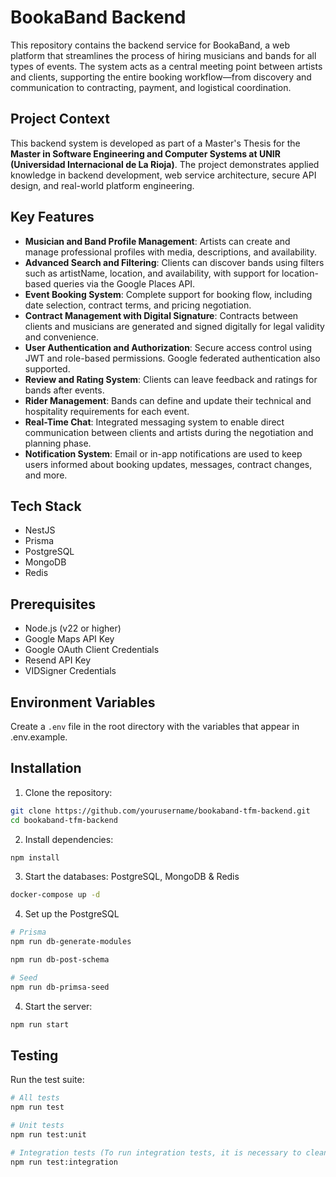 # BookaBand Backend

This repository contains the backend service for BookaBand, a web platform that streamlines the process of hiring musicians and bands for all types of events. The system acts as a central meeting point between artists and clients, supporting the entire booking workflow—from discovery and communication to contracting, payment, and logistical coordination.

## Project Context

This backend system is developed as part of a Master's Thesis for the **Master in Software Engineering and Computer Systems at UNIR (Universidad Internacional de La Rioja)**. The project demonstrates applied knowledge in backend development, web service architecture, secure API design, and real-world platform engineering.

## Key Features

- **Musician and Band Profile Management**: Artists can create and manage professional profiles with media, descriptions, and availability.
- **Advanced Search and Filtering**: Clients can discover bands using filters such as artistName, location, and availability, with support for location-based queries via the Google Places API.
- **Event Booking System**: Complete support for booking flow, including date selection, contract terms, and pricing negotiation.
- **Contract Management with Digital Signature**: Contracts between clients and musicians are generated and signed digitally for legal validity and convenience.
- **User Authentication and Authorization**: Secure access control using JWT and role-based permissions. Google federated authentication also supported.
- **Review and Rating System**: Clients can leave feedback and ratings for bands after events.
- **Rider Management**: Bands can define and update their technical and hospitality requirements for each event.
- **Real-Time Chat**: Integrated messaging system to enable direct communication between clients and artists during the negotiation and planning phase.
- **Notification System**: Email or in-app notifications are used to keep users informed about booking updates, messages, contract changes, and more.

## Tech Stack

- NestJS
- Prisma
- PostgreSQL
- MongoDB
- Redis

## Prerequisites

- Node.js (v22 or higher)
- Google Maps API Key
- Google OAuth Client Credentials
- Resend API Key
- VIDSigner Credentials

## Environment Variables

Create a `.env` file in the root directory with the variables that appear in .env.example.

## Installation

1. Clone the repository:
```bash
git clone https://github.com/yourusername/bookaband-tfm-backend.git
cd bookaband-tfm-backend
```

2. Install dependencies:
```bash
npm install
```

3. Start the databases: PostgreSQL, MongoDB & Redis
```bash
docker-compose up -d
```

4. Set up the PostgreSQL
```bash
# Prisma
npm run db-generate-modules

npm run db-post-schema

# Seed
npm run db-primsa-seed
```

4. Start the server:
```bash
npm run start
```

## Testing

Run the test suite:
```bash
# All tests
npm run test

# Unit tests
npm run test:unit

# Integration tests (To run integration tests, it is necessary to clean the databases. To do this, you can run db-prism-clear)
npm run test:integration
```
